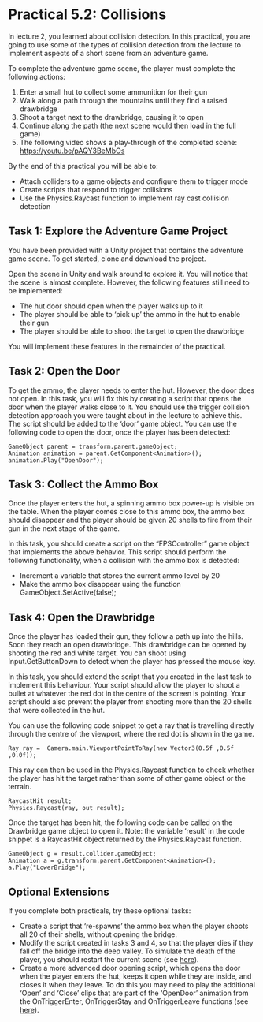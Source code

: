 # Practical 5.2: Collisions

In lecture 2, you learned about collision detection. In this practical, you are going to use some of the types of collision detection from the lecture to implement aspects of a short scene from an adventure game.

To complete the adventure game scene, the player must complete the following actions:
1.	Enter a small hut to collect some ammunition for their gun
2.	Walk along a path through the mountains until they find a raised drawbridge
3.	Shoot a target next to the drawbridge, causing it to open
4.	Continue along the path (the next scene would then load in the full game)
5.	The following video shows a play-through of the completed scene: https://youtu.be/pAQY3BeMbOs

By the end of this practical you will be able to:
- Attach colliders to a game objects and configure them to trigger mode
- Create scripts that respond to trigger collisions
- Use the Physics.Raycast function to implement ray cast collision detection

## Task 1: Explore the Adventure Game Project
You have been provided with a Unity project that contains the adventure game scene. To get started, clone and download the project.

Open the scene in Unity and walk around to explore it. You will notice that the scene is almost complete. However, the following features still need to be implemented:

- The hut door should open when the player walks up to it
- The player should be able to ‘pick up’ the ammo in the hut to enable their gun
- The player should be able to shoot the target to open the drawbridge

You will implement these features in the remainder of the practical.

## Task 2: Open the Door
To get the ammo, the player needs to enter the hut. However, the door does not open. In this task, you will fix this by creating a script that opens the door when the player walks close to it. You should use the trigger collision detection approach you were taught about in the lecture to achieve this.
The script should be added to the ‘door’ game object. You can use the following code to open the door, once the player has been detected:

```
GameObject parent = transform.parent.gameObject;       
Animation animation = parent.GetComponent<Animation>();       
animation.Play("OpenDoor");
```

## Task 3: Collect the Ammo Box
Once the player enters the hut, a spinning ammo box power-up is visible on the table. When the player comes close to this ammo box, the ammo box should disappear and the player should be given 20 shells to fire from their gun in the next stage of the game.

In this task, you should create a script on the “FPSController” game object that implements the above behavior. This script should perform the following functionality, when a collision with the ammo box is detected:
- Increment a variable that stores the current ammo level by 20
- Make the ammo box disappear using the function GameObject.SetActive(false);

## Task 4: Open the Drawbridge
Once the player has loaded their gun, they follow a path up into the hills. Soon they reach an open drawbridge. This drawbridge can be opened by shooting the red and white target. You can shoot using Input.GetButtonDown to detect when the player has pressed the mouse key. 

In this task, you should extend the script that you created in the last task to implement this behaviour. Your script should allow the player to shoot a bullet at whatever the red dot in the centre of the screen is pointing. Your script should also prevent the player from shooting more than the 20 shells that were collected in the hut.

You can use the following code snippet to get a ray that is travelling directly through the centre of the viewport, where the red dot is shown in the game. 

```
Ray ray =  Camera.main.ViewportPointToRay(new Vector3(0.5f ,0.5f ,0.0f));
```
This ray can then be used in the Physics.Raycast function to check whether the player has hit the target rather than some of other game object or the terrain.

```
RaycastHit result; 
Physics.Raycast(ray, out result);
```

Once the target has been hit, the following code can be called on the Drawbridge game object to open it. Note: the variable ‘result’ in the code snippet is a RaycastHit object returned by the Physics.Raycast function.

```
GameObject g = result.collider.gameObject;
Animation a = g.transform.parent.GetComponent<Animation>();
a.Play("LowerBridge");
```

## Optional Extensions
If you complete both practicals, try these optional tasks:

- Create a script that ‘re-spawns’ the ammo box when the player shoots all 20 of their shells, without opening the bridge.
- Modify the script created in tasks 3 and 4, so that the player dies if they fall off the bridge into the deep valley. To simulate the death of the player, you should restart the current scene (see [here](https://docs.unity3d.com/6000.0/Documentation/ScriptReference/SceneManagement.SceneManager.LoadScene.html)).
- Create a more advanced door opening script, which opens the door when the player enters the hut, keeps it open while they are inside, and closes it when they leave. To do this you may need to play the additional ‘Open’ and ‘Close’ clips that are part of the ‘OpenDoor’ animation from the OnTriggerEnter, OnTriggerStay and OnTriggerLeave functions (see [here](https://docs.unity3d.com/6000.0/Documentation/ScriptReference/Animation.Play.html)).
